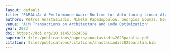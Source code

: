 ```yaml
---
layout: default
title: "PARALiA: A Performance Aware Runtime for Auto-tuning Linear Algebra on heterogeneous systems"
authors: Petros Anastasiadis, Nikela Papadopoulou, Georgios Goumas, Nectarios Koziris, Dennis Hoppe, Li Zhong
venue: 'ACM Transactions on Architecture and Code Optimization'
year: 2023
doi: https://doi.org/10.1145/3624569
paperurl: files/publications/papers/anastasiadis2023paralia.pdf
citation: files/publications/citations/anastasiadis2023paralia.bib
---
```


